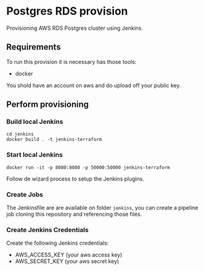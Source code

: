 # Postgres RDS provision
Provisioning AWS RDS Postgres cluster using Jenkins.

## Requirements
To run this provision it is necessary has those tools:
- docker

You shold have an account on aws and do upload off your public key.

## Perform provisioning
### Build local Jenkins
```
cd jenkins
docker build . -t jenkins-terraform
```

### Start local Jenkins
```
docker run -it -p 8080:8080 -p 50000:50000 jenkins-terraform
```
Follow de wizard process to setup the Jenkins plugins.

### Create Jobs
The Jenkinsfile are are available on folder `jenkins`, you can create a pipeline job cloning this repository and referencing those files.

### Create Jenkins Credentials
Create the following Jenkins credentials:
- AWS_ACCESS_KEY (your aws access key)
- AWS_SECRET_KEY (your aws secret key)
